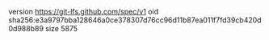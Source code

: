 version https://git-lfs.github.com/spec/v1
oid sha256:e3a9797bba128646a0ce378307d76cc96d11b87ea011f7fd39cb420d0d988b89
size 5875
